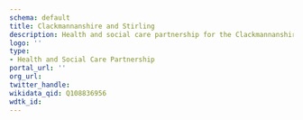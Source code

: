 ```yaml
---
schema: default
title: Clackmannanshire and Stirling
description: Health and social care partnership for the Clackmannanshire and Stirling area
logo: ''
type:
- Health and Social Care Partnership
portal_url: ''
org_url: 
twitter_handle: 
wikidata_qid: Q108836956
wdtk_id: 
---
```

